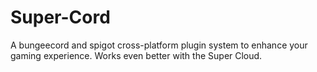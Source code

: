 # Super-Cord
A bungeecord and spigot cross-platform plugin system to enhance your gaming experience. Works even better with the Super Cloud.
